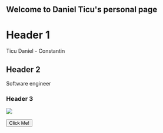 ## Welcome to Daniel Ticu's personal page

# Header 1
Ticu Daniel - Constantin
## Header 2
Software engineer
### Header 3


<img src="img/stickman.png">

<button type="button">Click Me!</button>
